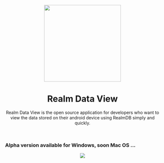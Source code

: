 <p align="center">
  <img src="https://user-images.githubusercontent.com/22475804/87744584-341b2b00-c7c2-11ea-9a5c-f4b042a6ef56.png" height="250px" />
  <h1 align="center">Realm Data View</h1>
  <p align="center">Realm Data View is the open source application for developers who want to view the data stored on their android device using RealmDB simply and quickly.<p>  
</p>
<br />

### Alpha version available for Windows, soon Mac OS ...

<p align="center">
  <img src="https://user-images.githubusercontent.com/22475804/87746674-8874d980-c7c7-11ea-887c-27cdd85d13a9.png">  
</p>

